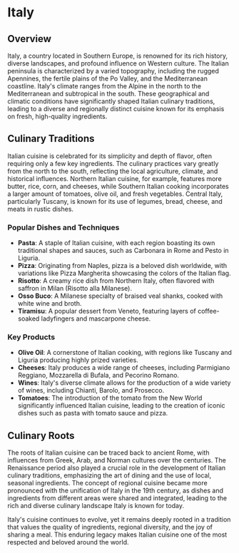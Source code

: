 # Italy

## Overview

Italy, a country located in Southern Europe, is renowned for its rich history, diverse landscapes, and profound influence on Western culture. The Italian peninsula is characterized by a varied topography, including the rugged Apennines, the fertile plains of the Po Valley, and the Mediterranean coastline. Italy's climate ranges from the Alpine in the north to the Mediterranean and subtropical in the south. These geographical and climatic conditions have significantly shaped Italian culinary traditions, leading to a diverse and regionally distinct cuisine known for its emphasis on fresh, high-quality ingredients.

## Culinary Traditions

Italian cuisine is celebrated for its simplicity and depth of flavor, often requiring only a few key ingredients. The culinary practices vary greatly from the north to the south, reflecting the local agriculture, climate, and historical influences. Northern Italian cuisine, for example, features more butter, rice, corn, and cheeses, while Southern Italian cooking incorporates a larger amount of tomatoes, olive oil, and fresh vegetables. Central Italy, particularly Tuscany, is known for its use of legumes, bread, cheese, and meats in rustic dishes.

### Popular Dishes and Techniques

- **Pasta**: A staple of Italian cuisine, with each region boasting its own traditional shapes and sauces, such as Carbonara in Rome and Pesto in Liguria.
- **Pizza**: Originating from Naples, pizza is a beloved dish worldwide, with variations like Pizza Margherita showcasing the colors of the Italian flag.
- **Risotto**: A creamy rice dish from Northern Italy, often flavored with saffron in Milan (Risotto alla Milanese).
- **Osso Buco**: A Milanese specialty of braised veal shanks, cooked with white wine and broth.
- **Tiramisu**: A popular dessert from Veneto, featuring layers of coffee-soaked ladyfingers and mascarpone cheese.

### Key Products

- **Olive Oil**: A cornerstone of Italian cooking, with regions like Tuscany and Liguria producing highly prized varieties.
- **Cheeses**: Italy produces a wide range of cheeses, including Parmigiano Reggiano, Mozzarella di Bufala, and Pecorino Romano.
- **Wines**: Italy's diverse climate allows for the production of a wide variety of wines, including Chianti, Barolo, and Prosecco.
- **Tomatoes**: The introduction of the tomato from the New World significantly influenced Italian cuisine, leading to the creation of iconic dishes such as pasta with tomato sauce and pizza.

## Culinary Roots

The roots of Italian cuisine can be traced back to ancient Rome, with influences from Greek, Arab, and Norman cultures over the centuries. The Renaissance period also played a crucial role in the development of Italian culinary traditions, emphasizing the art of dining and the use of local, seasonal ingredients. The concept of regional cuisine became more pronounced with the unification of Italy in the 19th century, as dishes and ingredients from different areas were shared and integrated, leading to the rich and diverse culinary landscape Italy is known for today.

Italy's cuisine continues to evolve, yet it remains deeply rooted in a tradition that values the quality of ingredients, regional diversity, and the joy of sharing a meal. This enduring legacy makes Italian cuisine one of the most respected and beloved around the world.